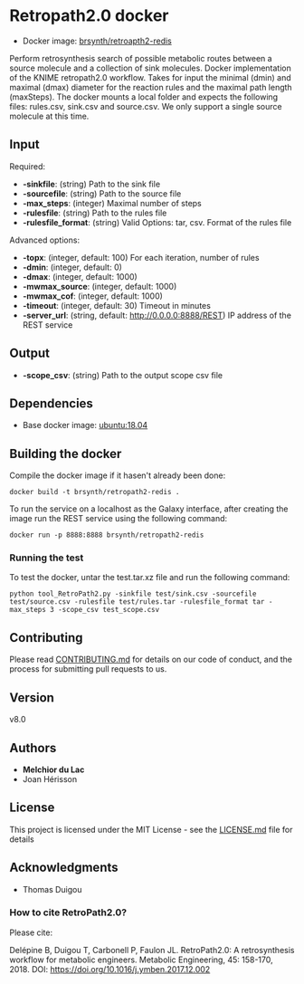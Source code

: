# Retropath2.0 docker

* Docker image: [brsynth/retroapth2-redis](https://hub.docker.com/r/brsynth/retropath2-redis)

Perform retrosynthesis search of possible metabolic routes between a source molecule and a collection of sink molecules. Docker implementation of the KNIME retropath2.0 workflow. Takes for input the minimal (dmin) and maximal (dmax) diameter for the reaction rules and the maximal path length (maxSteps). The docker mounts a local folder and expects the following files: rules.csv, sink.csv and source.csv. We only support a single source molecule at this time. 

## Input

Required:
* **-sinkfile**: (string) Path to the sink file
* **-sourcefile**: (string) Path to the source file
* **-max_steps**: (integer) Maximal number of steps 
* **-rulesfile**: (string) Path to the rules file
* **-rulesfile_format**: (string) Valid Options: tar, csv. Format of the rules file

Advanced options:
* **-topx**: (integer, default: 100) For each iteration, number of rules
* **-dmin**: (integer, default: 0)
* **-dmax**: (integer, default: 1000)
* **-mwmax_source**: (integer, default: 1000)
* **-mwmax_cof**: (integer, default: 1000)
* **-timeout**: (integer, default: 30) Timeout in minutes
* **-server_url**: (string, default: http://0.0.0.0:8888/REST) IP address of the REST service

## Output

* **-scope_csv**: (string) Path to the output scope csv file

## Dependencies

* Base docker image: [ubuntu:18.04](https://hub.docker.com/layers/ubuntu/library/ubuntu/18.04/images/sha256-60a99a670b980963e4a9d882f631cba5d26ba5d14ccba2aa82a4e1f4d084fb1f?context=explore)

## Building the docker

Compile the docker image if it hasen't already been done:

```
docker build -t brsynth/retropath2-redis .
```

To run the service on a localhost as the Galaxy interface, after creating the image run the REST service using the following command:

```
docker run -p 8888:8888 brsynth/retropath2-redis
```

### Running the test

To test the docker, untar the test.tar.xz file and run the following command:

```
python tool_RetroPath2.py -sinkfile test/sink.csv -sourcefile test/source.csv -rulesfile test/rules.tar -rulesfile_format tar -max_steps 3 -scope_csv test_scope.csv
```

## Contributing

Please read [CONTRIBUTING.md](https://gist.github.com/PurpleBooth/b24679402957c63ec426) for details on our code of conduct, and the process for submitting pull requests to us.

## Version

v8.0

## Authors

* **Melchior du Lac**
* Joan Hérisson

## License

This project is licensed under the MIT License - see the [LICENSE.md](LICENSE.md) file for details

## Acknowledgments

* Thomas Duigou

### How to cite RetroPath2.0?
Please cite:

Delépine B, Duigou T, Carbonell P, Faulon JL. RetroPath2.0: A retrosynthesis workflow for metabolic engineers. Metabolic Engineering, 45: 158-170, 2018. DOI: https://doi.org/10.1016/j.ymben.2017.12.002
